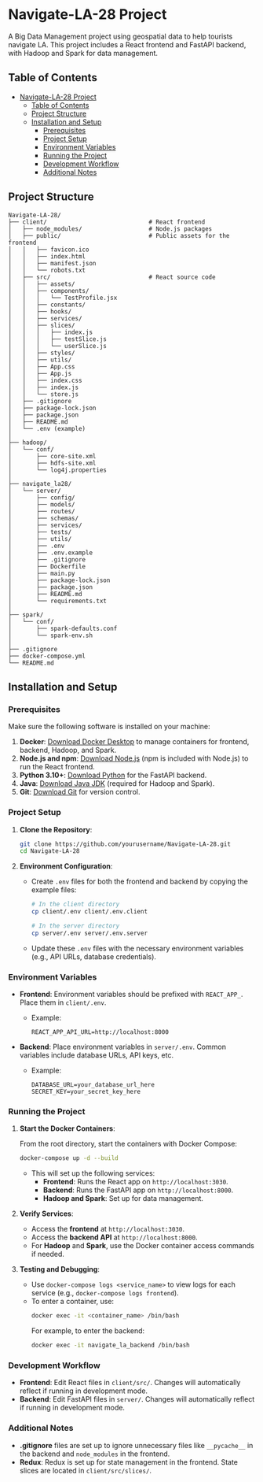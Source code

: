 # Navigate-LA-28 Project

A Big Data Management project using geospatial data to help tourists navigate LA. This project includes a React frontend and FastAPI backend, with Hadoop and Spark for data management.

## Table of Contents
- [Navigate-LA-28 Project](#navigate-la-28-project)
  - [Table of Contents](#table-of-contents)
  - [Project Structure](#project-structure)
  - [Installation and Setup](#installation-and-setup)
    - [Prerequisites](#prerequisites)
    - [Project Setup](#project-setup)
    - [Environment Variables](#environment-variables)
    - [Running the Project](#running-the-project)
    - [Development Workflow](#development-workflow)
    - [Additional Notes](#additional-notes)

## Project Structure

```plaintext
Navigate-LA-28/
├── client/                             # React frontend
│   ├── node_modules/                   # Node.js packages
│   ├── public/                         # Public assets for the frontend
│   │   ├── favicon.ico
│   │   ├── index.html
│   │   ├── manifest.json
│   │   └── robots.txt
│   ├── src/                            # React source code
│   │   ├── assets/
│   │   ├── components/
│   │   │   └── TestProfile.jsx
│   │   ├── constants/
│   │   ├── hooks/
│   │   ├── services/
│   │   ├── slices/
│   │   │   ├── index.js
│   │   │   ├── testSlice.js
│   │   │   └── userSlice.js
│   │   ├── styles/
│   │   ├── utils/
│   │   ├── App.css
│   │   ├── App.js
│   │   ├── index.css
│   │   ├── index.js
│   │   └── store.js
│   ├── .gitignore
│   ├── package-lock.json
│   ├── package.json
│   ├── README.md
│   └── .env (example)
│
├── hadoop/
│   └── conf/
│       ├── core-site.xml
│       ├── hdfs-site.xml
│       └── log4j.properties
│
├── navigate_la28/
│   └── server/
│       ├── config/
│       ├── models/
│       ├── routes/
│       ├── schemas/
│       ├── services/
│       ├── tests/
│       ├── utils/
│       ├── .env
│       ├── .env.example
│       ├── .gitignore
│       ├── Dockerfile
│       ├── main.py
│       ├── package-lock.json
│       ├── package.json
│       ├── README.md
│       └── requirements.txt
│
├── spark/
│   └── conf/
│       ├── spark-defaults.conf
│       └── spark-env.sh
│
├── .gitignore
├── docker-compose.yml
└── README.md
```

## Installation and Setup

### Prerequisites

Make sure the following software is installed on your machine:

1. **Docker**: [Download Docker Desktop](https://www.docker.com/products/docker-desktop) to manage containers for frontend, backend, Hadoop, and Spark.
2. **Node.js and npm**: [Download Node.js](https://nodejs.org/) (npm is included with Node.js) to run the React frontend.
3. **Python 3.10+**: [Download Python](https://www.python.org/downloads/) for the FastAPI backend.
4. **Java**: [Download Java JDK](https://www.oracle.com/java/technologies/javase-downloads.html) (required for Hadoop and Spark).
5. **Git**: [Download Git](https://git-scm.com/downloads) for version control.

### Project Setup

1. **Clone the Repository**:
   ```bash
   git clone https://github.com/yourusername/Navigate-LA-28.git
   cd Navigate-LA-28
   ```

2. **Environment Configuration**:
   - Create `.env` files for both the frontend and backend by copying the example files:
     ```bash
     # In the client directory
     cp client/.env client/.env.client
     
     # In the server directory
     cp server/.env server/.env.server
     ```

   - Update these `.env` files with the necessary environment variables (e.g., API URLs, database credentials).

### Environment Variables

- **Frontend**: Environment variables should be prefixed with `REACT_APP_`. Place them in `client/.env`.
  - Example:
    ```plaintext
    REACT_APP_API_URL=http://localhost:8000
    ```

- **Backend**: Place environment variables in `server/.env`. Common variables include database URLs, API keys, etc.
  - Example:
    ```plaintext
    DATABASE_URL=your_database_url_here
    SECRET_KEY=your_secret_key_here
    ```

### Running the Project

1. **Start the Docker Containers**:

   From the root directory, start the containers with Docker Compose:
   ```bash
   docker-compose up -d --build
   ```

   - This will set up the following services:
     - **Frontend**: Runs the React app on `http://localhost:3030`.
     - **Backend**: Runs the FastAPI app on `http://localhost:8000`.
     - **Hadoop and Spark**: Set up for data management.

2. **Verify Services**:

   - Access the **frontend** at `http://localhost:3030`.
   - Access the **backend API** at `http://localhost:8000`.
   - For **Hadoop** and **Spark**, use the Docker container access commands if needed.

3. **Testing and Debugging**:

   - Use `docker-compose logs <service_name>` to view logs for each service (e.g., `docker-compose logs frontend`).
   - To enter a container, use:
     ```bash
     docker exec -it <container_name> /bin/bash
     ```
     For example, to enter the backend:
     ```bash
     docker exec -it navigate_la_backend /bin/bash
     ```

### Development Workflow

- **Frontend**: Edit React files in `client/src/`. Changes will automatically reflect if running in development mode.
- **Backend**: Edit FastAPI files in `server/`. Changes will automatically reflect if running in development mode.

### Additional Notes

- **.gitignore** files are set up to ignore unnecessary files like `__pycache__` in the backend and `node_modules` in the frontend.
- **Redux**: Redux is set up for state management in the frontend. State slices are located in `client/src/slices/`.
